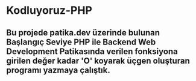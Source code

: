 # Kodluyoruz-PHP
## Bu projede patika.dev üzerinde bulunan Başlangıç Seviye PHP ile Backend Web Development Patikasında verilen fonksiyona girilen değer kadar 'O' koyarak üçgen oluşturan programı yazmaya çalıştık.
